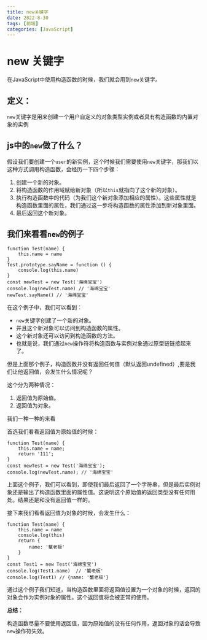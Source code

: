 ```yaml
---
title: new关键字
date: 2022-8-30
tags: [前端]
categories: [JavaScript]
---
```

# new 关键字

在JavaScript中使用构造函数的时候，我们就会用到`new`关键字。

## 定义：

`new`关键字是用来创建一个用户自定义的对象类型实例或者具有构造函数的内置对象的实例

## js中的`new`做了什么？

假设我们要创建一个`user`的新实例，这个时候我们需要使用`new`关键字，那我们以这种方式调用构造函数，会经历一下四个步骤：

1. 创建一个新的对象。
2. 将构造函数的作用域赋给新对象（所以`this`就指向了这个新的对象）。
3. 执行构造函数中的代码（为我们这个新对象添加相应的属性）。这些属性就是构造函数里面的属性，我们通过这一步将构造函数的属性添加到新对象里面。
4. 最后返回这个新对象。

## 我们来看看`new`的例子

    function Test(name) {
        this.name = name
    }
    Test.prototype.sayName = function () {
        console.log(this.name)
    }
    const newTest = new Test('海绵宝宝')
    console.log(newTest.name) // '海绵宝宝'
    newTest.sayName() // '海绵宝宝'

在这个例子中，我们可以看到：

- `new`关键字创建了一个新的对象。
- 并且这个新对象可以访问到构造函数的属性。
- 这个新对象还可以访问到构造函数的方法。
- 也就是说，我们通过`new`操作符将构造函数与实例对象通过原型链链接起来了。

但是上面那个例子，构造函数并没有返回任何值（默认返回undefined）,要是我们让他返回值，会发生什么情况呢？

这个分为两种情况：

1. 返回值为原始值。
2. 返回值为对象。

我们一种一种的来看

首选我们看看返回值为原始值的时候：

    function Test(name) {
        this.name = name;
        return '111';
    }
    const newTest = new Test('海绵宝宝');
    console.log(newTest.name); // '海绵宝宝'

上面这个例子，我们可以看到，即使我们最后返回了一个字符串，但是最后实例对象还是输出了构造函数里面的属性值。这说明这个原始值的返回类型没有任何用处。结果还是和没有返回值一样的。

接下来我们看看返回值为对象的时候，会发生什么：

    function Test(name) {
        this.name = name
        console.log(this)
        return {
            name: '蟹老板'
        }
    }
    const Test1 = new Test('海绵宝宝')
    console.log(Test1.name)  // '蟹老板'
    console.log(Test1) // {name: '蟹老板'}

通过这个例子我们知道，当构造函数里面将返回值设置为一个对象的时候，返回的对象会作为实例对象的属性。这个返回值将会被正常的使用。

**总结：**

构造函数尽量不要使用返回值，因为原始值的没有任何作用，返回对象的话会导致`new`操作符失效。